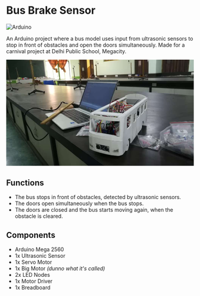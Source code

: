 # Bus Brake Sensor

![Arduino](https://img.shields.io/badge/-Arduino-00979D?style=for-the-badge&logo=Arduino&logoColor=white)

An Arduino project where a bus model uses input from ultrasonic sensors to stop in front of obstacles and open the doors simultaneously. Made for a carnival project at Delhi Public School, Megacity.

![Picture of RC Bus, beside a laptop & electrical components](https://github.com/PolybitRockzz/dpsm-bus-brake-sensor/blob/main/picture.jpg?raw=true)

## Functions

- The bus stops in front of obstacles, detected by ultrasonic sensors.
- The doors open simultaneously when the bus stops.
- The doors are closed and the bus starts moving again, when the obstacle is cleared.

## Components

- Arduino Mega 2560
- 1x Ultrasonic Sensor
- 1x Servo Motor
- 1x Big Motor *(dunno what it's called)*
- 2x LED Nodes
- 1x Motor Driver
- 1x Breadboard
